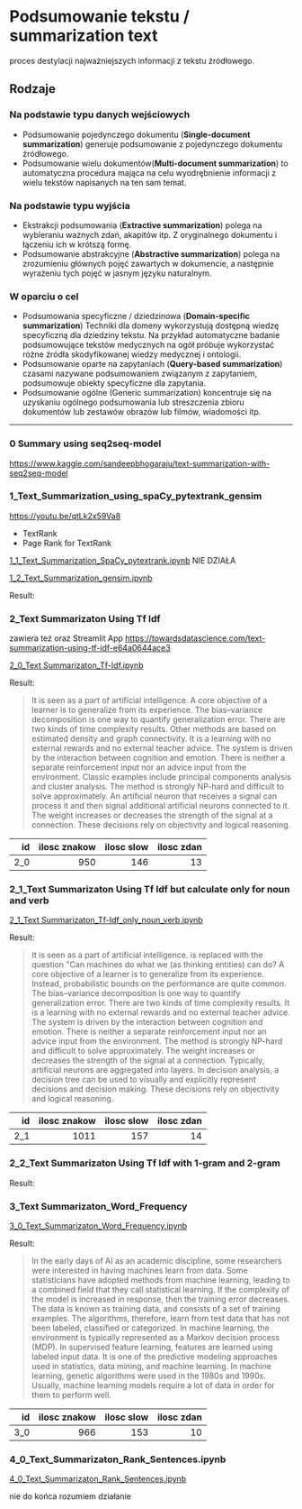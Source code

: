 # Podsumowanie tekstu / summarization text
proces destylacji najważniejszych informacji z tekstu źródłowego.

## Rodzaje 
### Na podstawie typu danych wejściowych
- Podsumowanie pojedynczego dokumentu (__Single-document summarization__) generuje podsumowanie z pojedynczego dokumentu źródłowego.
- Podsumowanie wielu dokumentów(__Multi-document summarization__) to automatyczna procedura mająca na celu wyodrębnienie informacji z wielu tekstów napisanych na ten sam temat.

### Na podstawie typu wyjścia
- Ekstrakcji podsumowania (__Extractive summarization__) polega na wybieraniu ważnych zdań, akapitów itp. Z oryginalnego dokumentu i łączeniu ich w krótszą formę.
- Podsumowanie abstrakcyjne (__Abstractive summarization__) polega na zrozumieniu głównych pojęć zawartych w dokumencie, a następnie wyrażeniu tych pojęć w jasnym języku naturalnym.

### W oparciu o cel
- Podsumowania specyficzne / dziedzinowa (__Domain-specific summarization__) Techniki dla domeny wykorzystują dostępną wiedzę specyficzną dla dziedziny tekstu. Na przykład automatyczne badanie podsumowujące tekstów medycznych na ogół próbuje wykorzystać różne źródła skodyfikowanej wiedzy medycznej i ontologii.
- Podsumowanie oparte na zapytaniach (__Query-based summarization__) czasami nazywane podsumowaniem związanym z zapytaniem, podsumowuje obiekty specyficzne dla zapytania.
- Podsumowanie ogólne (Generic summarization) koncentruje się na uzyskaniu ogólnego podsumowania lub streszczenia zbioru dokumentów lub zestawów obrazów lub filmów, wiadomości itp.

_________________________________

### 0 Summary using seq2seq-model

https://www.kaggle.com/sandeepbhogaraju/text-summarization-with-seq2seq-model


### 1_Text_Summarization_using_spaCy_pytextrank_gensim

https://youtu.be/qtLk2x59Va8

- TextRank
- Page Rank for TextRank

[1_1_Text_Summarization_SpaCy_pytextrank.ipynb](https://github.com/ciepielajan/NLP_Text-Summarization/blob/main/1_1_Text_Summarization_SpaCy_pytextrank.ipynb)  NIE DZIAŁA

[1_2_Text_Summarization_gensim.ipynb](https://github.com/ciepielajan/NLP_Text-Summarization/blob/main/1_2_Text_Summarization_gensim.ipynb)

Result:
>

### 2_Text Summarizaton Using Tf Idf

zawiera też oraz Streamlit App https://towardsdatascience.com/text-summarization-using-tf-idf-e64a0644ace3  

[2_0_Text Summarizaton_Tf-Idf.ipynb](https://github.com/ciepielajan/NLP_Text-Summarization/blob/main/2_0_Text_Summarizaton_Tf_Idf.ipynb)

Result:
>It is seen as a part of artificial intelligence. A core objective of a learner is to generalize from its experience. The bias–variance decomposition is one way to quantify generalization error. There are two kinds of time complexity results. Other methods are based on estimated density and graph connectivity. It is a learning with no external rewards and no external teacher advice. The system is driven by the interaction between cognition and emotion. There is neither a separate reinforcement input nor an advice input from the environment. Classic examples include principal components analysis and cluster analysis. The method is strongly NP-hard and difficult to solve approximately. An artificial neuron that receives a signal can process it and then signal additional artificial neurons connected to it. The weight increases or decreases the strength of the signal at a connection. These decisions rely on objectivity and logical reasoning.

|   id |   ilosc znakow |   ilosc slow |   ilosc zdan |
|-----:|---------------:|-------------:|-------------:|
|  2_0 |            950 |          146 |           13 |


### 2_1_Text Summarizaton Using Tf Idf but calculate only for noun and verb 
[2_1_Text Summarizaton_Tf-Idf_only_noun_verb.ipynb](https://github.com/ciepielajan/NLP_Text-Summarization/blob/main/2_1_Text%20Summarizaton_Tf-Idf_only_noun_verb.ipynb)

Result:
>It is seen as a part of artificial intelligence. is replaced with the question "Can machines do what we (as thinking entities) can do? A core objective of a learner is to generalize from its experience. Instead, probabilistic bounds on the performance are quite common. The bias–variance decomposition is one way to quantify generalization error. There are two kinds of time complexity results. It is a learning with no external rewards and no external teacher advice. The system is driven by the interaction between cognition and emotion. There is neither a separate reinforcement input nor an advice input from the environment. The method is strongly NP-hard and difficult to solve approximately. The weight increases or decreases the strength of the signal at a connection. Typically, artificial neurons are aggregated into layers. In decision analysis, a decision tree can be used to visually and explicitly represent decisions and decision making. These decisions rely on objectivity and logical reasoning.

|   id |   ilosc znakow |   ilosc slow |   ilosc zdan |
|-----:|---------------:|-------------:|-------------:|
|  2_1 |           1011 |          157 |           14 |


### 2_2_Text Summarizaton Using Tf Idf with 1-gram and 2-gram



Result:



### 3_Text Summarizaton_Word_Frequency
[3_0_Text_Summarizaton_Word_Frequency.ipynb](https://github.com/ciepielajan/NLP_Text-Summarization/blob/main/3_0_Text_Summarizaton_Word_Frequency.ipynb)

Result:
> In the early days of AI as an academic discipline, some researchers were interested in having machines learn from data. Some statisticians have adopted methods from machine learning, leading to a combined field that they call statistical learning. If the complexity of the model is increased in response, then the training error decreases. The data is known as training data, and consists of a set of training examples. The algorithms, therefore, learn from test data that has not been labeled, classified or categorized. In machine learning, the environment is typically represented as a Markov decision process (MDP). In supervised feature learning, features are learned using labeled input data. It is one of the predictive modeling approaches used in statistics, data mining, and machine learning. In machine learning, genetic algorithms were used in the 1980s and 1990s. Usually, machine learning models require a lot of data in order for them to perform well.

|   id |   ilosc znakow |   ilosc slow |   ilosc zdan |
|-----:|---------------:|-------------:|-------------:|
|  3_0 |            966 |          153 |           10 |


### 4_0_Text_Summarizaton_Rank_Sentences.ipynb
[4_0_Text_Summarizaton_Rank_Sentences.ipynb](https://github.com/ciepielajan/0-przyklad/blob/master/4_0_Text_Summarizaton_Rank_Sentences.ipynb)

nie do końca rozumiem działanie




